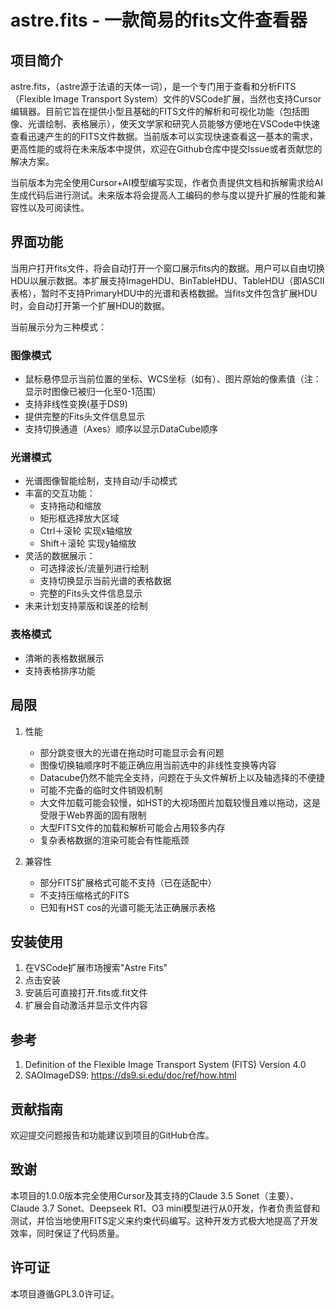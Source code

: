 # astre.fits - 一款简易的fits文件查看器

## 项目简介

astre.fits，（astre源于法语的天体一词），是一个专门用于查看和分析FITS（Flexible Image Transport System）文件的VSCode扩展，当然也支持Cursor编辑器。目前它旨在提供小型且基础的FITS文件的解析和可视化功能（包括图像、光谱绘制、表格展示），使天文学家和研究人员能够方便地在VSCode中快速查看迅速产生的的FITS文件数据。当前版本可以实现快速查看这一基本的需求，更高性能的或将在未来版本中提供，欢迎在Github仓库中提交Issue或者贡献您的解决方案。

当前版本为完全使用Cursor+AI模型编写实现，作者负责提供文档和拆解需求给AI生成代码后进行测试。未来版本将会提高人工编码的参与度以提升扩展的性能和兼容性以及可阅读性。

## 界面功能

当用户打开fits文件，将会自动打开一个窗口展示fits内的数据。用户可以自由切换HDU以展示数据。本扩展支持ImageHDU、BinTableHDU、TableHDU（即ASCII表格），暂时不支持PrimaryHDU中的光谱和表格数据。当fits文件包含扩展HDU时，会自动打开第一个扩展HDU的数据。

当前展示分为三种模式：

### 图像模式
- 鼠标悬停显示当前位置的坐标、WCS坐标（如有）、图片原始的像素值（注：显示时图像已被归一化至0-1范围）
- 支持非线性变换(基于DS9)
- 提供完整的Fits头文件信息显示
- 支持切换通道（Axes）顺序以显示DataCube顺序

### 光谱模式
- 光谱图像智能绘制，支持自动/手动模式
- 丰富的交互功能：
  - 支持拖动和缩放
  - 矩形框选择放大区域
  - Ctrl＋滚轮 实现x轴缩放
  - Shift＋滚轮 实现y轴缩放
- 灵活的数据展示：
  - 可选择波长/流量列进行绘制
  - 支持切换显示当前光谱的表格数据
  - 完整的Fits头文件信息显示
- 未来计划支持蒙版和误差的绘制

### 表格模式
- 清晰的表格数据展示
- 支持表格排序功能

## 局限

1. 性能
   - 部分跳变很大的光谱在拖动时可能显示会有问题
   - 图像切换轴顺序时不能正确应用当前选中的非线性变换等内容
   - Datacube仍然不能完全支持，问题在于头文件解析上以及轴选择的不便捷
   - 可能不完备的临时文件销毁机制
   - 大文件加载可能会较慢，如HST的大视场图片加载较慢且难以拖动，这是受限于Web界面的固有限制
   - 大型FITS文件的加载和解析可能会占用较多内存
   - 复杂表格数据的渲染可能会有性能瓶颈

2. 兼容性
   - 部分FITS扩展格式可能不支持（已在适配中）
   - 不支持压缩格式的FITS
   - 已知有HST cos的光谱可能无法正确展示表格

## 安装使用

1. 在VSCode扩展市场搜索"Astre Fits"
2. 点击安装
3. 安装后可直接打开.fits或.fit文件
4. 扩展会自动激活并显示文件内容

## 参考

1. Definition of the Flexible Image Transport System (FITS) Version 4.0
2. SAOImageDS9: https://ds9.si.edu/doc/ref/how.html

## 贡献指南

欢迎提交问题报告和功能建议到项目的GitHub仓库。

## 致谢

本项目的1.0.0版本完全使用Cursor及其支持的Claude 3.5 Sonet（主要）、Claude 3.7 Sonet、Deepseek R1、O3 mini模型进行从0开发，作者负责监督和测试，并恰当地使用FITS定义来约束代码编写。这种开发方式极大地提高了开发效率，同时保证了代码质量。

## 许可证

本项目遵循GPL3.0许可证。 


